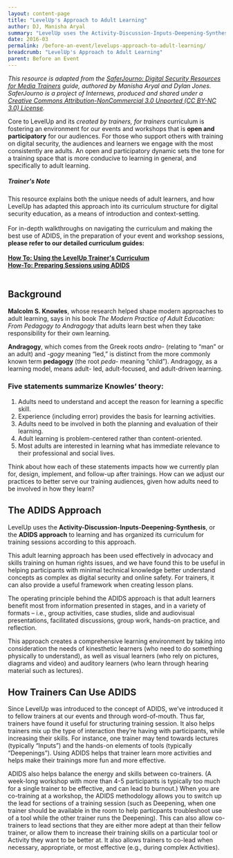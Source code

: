 ```yaml
---
layout: content-page
title: "LevelUp's Approach to Adult Learning"
author: DJ, Manisha Aryal
summary: "LevelUp uses the Activity-Discussion-Inputs-Deepening-Synthesis (ADIDS) approach to learning and has organized its curriculum for training sessions according to this approach - where does this approach come from, and why was it chosen?"
date: 2016-03
permalink: /before-an-event/levelups-approach-to-adult-learning/
breadcrumb: "LevelUp's Approach to Adult Learning"
parent: Before an Event
---
```

*This resource is adapted from the [SaferJourno: Digital Security Resources for Media Trainers](http://saferjourno.internews.org/) guide, authored by Manisha Aryal and Dylan Jones. SaferJourno is a project of Internews, produced and shared under a [Creative Commons Attribution-NonCommercial 3.0 Unported (CC BY-NC 3.0) License](https://creativecommons.org/licenses/by-nc/3.0/us/).*

Core to LevelUp and its *created by trainers, for trainers* curriculum is fostering an environment for our events and workshops that is **open and participatory** for our audiences. For those who support others with training on digital security, the audiences and learners we engage with the most consistently are adults. An open and participatory dynamic sets the tone for a training space that is more conducive to learning in general, and specifically to adult learning.



##### Trainer's Note
This resource explains both the unique needs of adult learners, and how LevelUp has adapted this approach into its curriculum structure for digital security education, as a means of introduction and context-setting. 
<br><br>
For in-depth walkthroughs on navigating the curriculum and making the best use of ADIDS, in the preparation of your event and workshop sessions, **please refer to our detailed curriculum guides:**
<br><br>
[**How To: Using the LevelUp Trainer's Curriculum**]()
<br>
[**How-To: Preparing Sessions using ADIDS**]() 
<br><br>

## Background ##
**Malcolm S. Knowles**, whose research helped shape modern approaches to adult learning, says in his book *The Modern Practice of Adult Education: From Pedagogy to Andragogy* that adults learn best when they take responsibility for their own learning.

**Andragogy**, which comes from the Greek roots *andro-* (relating to “man” or an adult) and *-gogy* meaning “led,” is distinct from the more commonly known term **pedagogy** (the root *peda-* meaning “child”). Andragogy, as a learning model, means adult- led, adult-focused, and adult-driven learning.

### Five statements summarize Knowles’ theory: ###

1. Adults need to understand and accept the reason for learning a specific skill.
2. Experience (including error) provides the basis for learning activities.
3. Adults need to be involved in both the planning and evaluation of their learning.
4. Adult learning is problem-centered rather than content-oriented.
5. Most adults are interested in learning what has immediate relevance to their professional and social lives.

Think about how each of these statements impacts how we currently plan for, design, implement, and follow-up after trainings. How can we adjust our practices to better serve our training audiences, given how adults need to be involved in how they learn?

## The ADIDS Approach ##

LevelUp uses the **Activity-Discussion-Inputs-Deepening-Synthesis**, or the **ADIDS approach** to learning and has organized its curriculum for training sessions according to this approach.

This adult learning approach has been used effectively in advocacy and skills training on human rights issues, and we have found this to be useful in helping participants with minimal technical knowledge better understand concepts as complex as digital security and online safety. For trainers, it can also provide a useful framework when creating lesson plans.

The operating principle behind the ADIDS approach is that adult learners benefit most from information presented in stages, and in a variety of formats – i.e., group activities, case studies, slide and audiovisual presentations, facilitated discussions, group work, hands-on practice, and reflection.

This approach creates a comprehensive learning environment by taking into consideration the needs of kinesthetic learners (who need to do something physically to understand), as well as visual learners (who rely on pictures, diagrams and video) and auditory learners (who learn through hearing material such as lectures).

## How Trainers Can Use ADIDS ##

Since LevelUp was introduced to the concept of ADIDS, we’ve introduced it to fellow trainers at our events and through word-of-mouth. Thus far, trainers have found it useful for structuring training session. It also helps trainers mix up the type of interaction they’re having with participants, while increasing their skills. For instance, one trainer may tend towards lectures (typically “Inputs”) and the hands-on elements of tools (typically “Deepenings”). Using ADIDS helps that trainer learn more activities and helps make their trainings more fun and more effective.

ADIDS also helps balance the energy and skills between co-trainers. (A week-long workshop with more than 4-5 participants is typically too much for a single trainer to be effective, and can lead to burnout.) When you are co-training at a workshop, the ADIDS methodology allows you to switch up the lead for sections of a training session (such as Deepening, when one trainer should be available in the room to help particpants troubleshoot use of a tool while the other trainer runs the Deepening). This can also allow co-trainers to lead sections that they are either more adept at than their fellow trainer, or allow them to increase their training skills on a particular tool or Activity they want to be better at. It also allows trainers to co-lead when necessary, appropriate, or most effective (e.g., during complex Activities).
